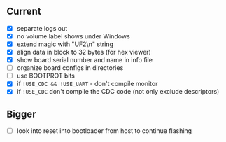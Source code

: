 ## Current
* [x] separate logs out
* [x] no volume label shows under Windows
* [x] extend magic with "UF2\n" string
* [x] align data in block to 32 bytes (for hex viewer)
* [x] show board serial number and name in info file
* [ ] organize board configs in directories
* [ ] use BOOTPROT bits
* [x] if `!USE_CDC && !USE_UART` - don't compile monitor
* [x] if `!USE_CDC` don't compile the CDC code (not only exclude descriptors)

## Bigger
* [ ] look into reset into bootloader from host to continue flashing

